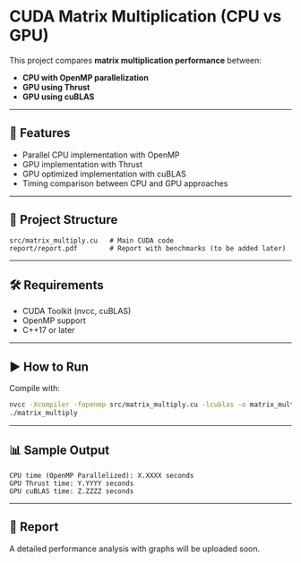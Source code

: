 # CUDA Matrix Multiplication (CPU vs GPU)

This project compares **matrix multiplication performance** between:

- **CPU with OpenMP parallelization**
- **GPU using Thrust**
- **GPU using cuBLAS**

---

## 🚀 Features
- Parallel CPU implementation with OpenMP
- GPU implementation with Thrust
- GPU optimized implementation with cuBLAS
- Timing comparison between CPU and GPU approaches

---

## 📂 Project Structure
```
src/matrix_multiply.cu   # Main CUDA code
report/report.pdf        # Report with benchmarks (to be added later)
```

---

## 🛠️ Requirements
- CUDA Toolkit (nvcc, cuBLAS)
- OpenMP support
- C++17 or later

---

## ▶️ How to Run
Compile with:

```bash
nvcc -Xcompiler -fopenmp src/matrix_multiply.cu -lcublas -o matrix_multiply
./matrix_multiply
```

---

## 📊 Sample Output
```
CPU time (OpenMP Parallelized): X.XXXX seconds
GPU Thrust time: Y.YYYY seconds
GPU cuBLAS time: Z.ZZZZ seconds
```

---

## 📄 Report
A detailed performance analysis with graphs will be uploaded soon.
